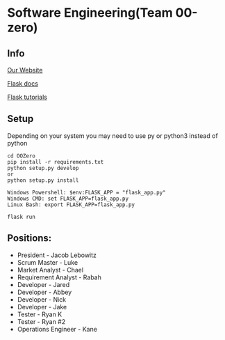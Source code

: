# Software Engineering(Team 00-zero)

## Info
[Our Website](http://augmentedmode.pythonanywhere.com/)

[Flask docs](http://exploreflask.com/en/latest/index.html)

[Flask tutorials](https://blog.miguelgrinberg.com/post/the-flask-mega-tutorial-part-i-hello-world)

## Setup
Depending on your system you may need to use py or python3 instead of python
```
cd OOZero
pip install -r requirements.txt
python setup.py develop
or
python setup.py install
```
```
Windows Powershell: $env:FLASK_APP = "flask_app.py"
Windows CMD: set FLASK_APP=flask_app.py
Linux Bash: export FLASK_APP=flask_app.py

flask run
```

## Positions:
* President - Jacob Lebowitz
* Scrum Master - Luke
* Market Analyst - Chael
* Requirement Analyst - Rabah
* Developer - Jared
* Developer - Abbey
* Developer - Nick
* Developer - Jake
* Tester - Ryan K
* Tester - Ryan #2
* Operations Engineer - Kane
